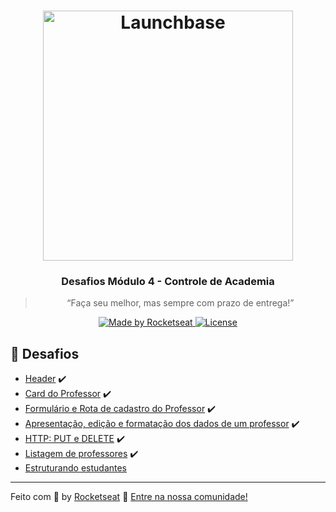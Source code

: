<h1 align="center">
    <img alt="Launchbase" src="https://storage.googleapis.com/golden-wind/bootcamp-launchbase/logo.png" width="400px" />
</h1>

<h3 align="center">
  Desafios Módulo 4 - Controle de Academia
</h3>

<blockquote align="center">“Faça seu melhor, mas sempre com prazo de entrega!”</blockquote>

<p align="center">

  <a href="https://rocketseat.com.br">
    <img alt="Made by Rocketseat" src="https://img.shields.io/badge/made%20by-Rocketseat-%23F8952D">
  </a>

  <a href="LICENSE" >
    <img alt="License" src="https://img.shields.io/badge/license-MIT-%23F8952D">
  </a>

</p>


## :rocket: Desafios

- [Header](desafios/04-1-header.md) :heavy_check_mark:
- [Card do Professor](desafios/04-2-card-teacher.md) :heavy_check_mark:
- [Formulário e Rota de cadastro do Professor](desafios/04-3-form-and-routes-teacher.md) :heavy_check_mark:
- [Apresentação, edição e formatação dos dados de um professor](desafios/04-4-show-edit-format-teacher.md) :heavy_check_mark:
- [HTTP: PUT e DELETE](desafios/04-5-put-delete-teacher.md) :heavy_check_mark:
- [Listagem de professores](desafios/04-6-list-teachers.md) :heavy_check_mark:
- [Estruturando estudantes](desafios/04-7-students.md)


---

Feito com :purple_heart: by [Rocketseat](https://rocketseat.com.br) :wave: [Entre na nossa comunidade!](https://discordapp.com/invite/gCRAFhc)
